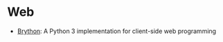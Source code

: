 # Web

- [Brython](https://brython.info/): A Python 3 implementation for client-side web programming